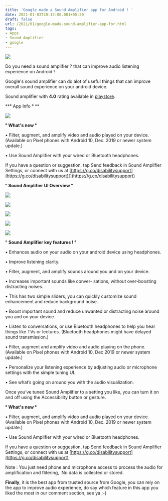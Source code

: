 ```yaml
---
title: 'Google made a Sound Amplifier app for Android ! '
date: 2021-01-03T20:17:00.001+05:30
draft: false
url: /2021/01/google-made-sound-amplifier-app-for.html
tags: 
- Apps
- Sound Amplifier
- google
---
```


 [![](https://lh3.googleusercontent.com/-LOqQBzGe6Bc/X_HY_RuUEjI/AAAAAAAACi8/NDpIRfiMhsknptE49f6JSr2lBynoGXQhQCLcBGAsYHQ/s1600/1609685234337317-0.png)](https://lh3.googleusercontent.com/-LOqQBzGe6Bc/X_HY_RuUEjI/AAAAAAAACi8/NDpIRfiMhsknptE49f6JSr2lBynoGXQhQCLcBGAsYHQ/s1600/1609685234337317-0.png) 

  

Do you need a sound amplifier ? that can improve audio listening experience on Android ! 

  

Google's sound amplifier can do alot of useful things that can improve overall sound experience on your android device. 

  

Sound amplifier with **4.0** rating available in [playstore](https://play.google.com/store/apps/details?id=com.google.android.accessibility.soundamplifier). 

  

**° App Info ° **

 **[![](https://lh3.googleusercontent.com/-U_0J9BSkbFQ/X_HY7s24T-I/AAAAAAAACi0/gZMaJsXVWSwGKKbZ5fJl1TFVbQbdksKHgCLcBGAsYHQ/s1600/1609685203546325-1.png)](https://lh3.googleusercontent.com/-U_0J9BSkbFQ/X_HY7s24T-I/AAAAAAAACi0/gZMaJsXVWSwGKKbZ5fJl1TFVbQbdksKHgCLcBGAsYHQ/s1600/1609685203546325-1.png)** 

**° What's new °**

• Filter, augment, and amplify video and audio played on your device. (Available on Pixel phones with Android 10, Dec. 2019 or newer system update.)

  
• Use Sound Amplifier with your wired or Bluetooth headphones.

If you have a question or suggestion, tap Send feedback in Sound Amplifier Settings, or connect with us at [https://g.co/disabilitysupport](https://g.co/disabilitysupport)[](https://g.co/disabilitysupport)

**° Sound Amplifier UI Overview °**  

 **[![](https://lh3.googleusercontent.com/-QDOmYPb6c3Q/X_HY0DICGuI/AAAAAAAACio/qEYaWLYbPdgM-YsSBcO7U_80oHJ4DQUsgCLcBGAsYHQ/s1600/1609685185746289-2.png)](https://lh3.googleusercontent.com/-QDOmYPb6c3Q/X_HY0DICGuI/AAAAAAAACio/qEYaWLYbPdgM-YsSBcO7U_80oHJ4DQUsgCLcBGAsYHQ/s1600/1609685185746289-2.png)** 

 **[![](https://lh3.googleusercontent.com/-V4lN2N2Gcho/X_HYvuG-6qI/AAAAAAAACig/i-_aQ5Jr20Mp7FdknZkWwMKpTIs52EpHACLcBGAsYHQ/s1600/1609685160509376-3.png)](https://lh3.googleusercontent.com/-V4lN2N2Gcho/X_HYvuG-6qI/AAAAAAAACig/i-_aQ5Jr20Mp7FdknZkWwMKpTIs52EpHACLcBGAsYHQ/s1600/1609685160509376-3.png)** 

 **[![](https://lh3.googleusercontent.com/-ATv_FVPTPg4/X_HYpVUwVRI/AAAAAAAACic/lAioiemC8NwPfs3bsW0brlGF0zSoAe2TwCLcBGAsYHQ/s1600/1609685141947462-4.png)](https://lh3.googleusercontent.com/-ATv_FVPTPg4/X_HYpVUwVRI/AAAAAAAACic/lAioiemC8NwPfs3bsW0brlGF0zSoAe2TwCLcBGAsYHQ/s1600/1609685141947462-4.png)** 

 **[![](https://lh3.googleusercontent.com/-E7efgv1tdDQ/X_HYkkgKj0I/AAAAAAAACiY/1YYbdIulaP8YcPfHGw3EATaY8HLVTxhTgCLcBGAsYHQ/s1600/1609685125179447-5.png)](https://lh3.googleusercontent.com/-E7efgv1tdDQ/X_HYkkgKj0I/AAAAAAAACiY/1YYbdIulaP8YcPfHGw3EATaY8HLVTxhTgCLcBGAsYHQ/s1600/1609685125179447-5.png)** 

 **[![](https://lh3.googleusercontent.com/-GymkO1MItJ8/X_HYg4-UkWI/AAAAAAAACiU/TwSXstwx7YQyz1bHiyUMpaDNFlc-9uP5QCLcBGAsYHQ/s1600/1609685087541421-6.png)](https://lh3.googleusercontent.com/-GymkO1MItJ8/X_HYg4-UkWI/AAAAAAAACiU/TwSXstwx7YQyz1bHiyUMpaDNFlc-9uP5QCLcBGAsYHQ/s1600/1609685087541421-6.png)** 

  

° **Sound Amplifier key features ! °**

  

• Enhances audio on your audio on your android device using headphones. 

  

• Improve listening clarity. 

  

• Filter, augment, and amplify sounds around you and on your device. 

  

• Increases important sounds like conver- sations, without over-boosting distracting noises. 

  

• This has two simple sliders, you can quickly customize sound enhancement and reduce background noise. 

  

• Boost important sound and reduce unwanted or distracting noise around you and on your device.

  

• Listen to conversations, or use Bluetooth headphones to help you hear things like TVs or lectures. (Bluetooth headphones might have delayed sound transmission.)

  

• Filter, augment and amplify video and audio playing on the phone. (Available on Pixel phones with Android 10, Dec 2019 or newer system update.)

  

• Personalize your listening experience by adjusting audio or microphone settings with the simple tuning UI.

  

• See what’s going on around you with the audio visualization.

  

Once you’ve tuned Sound Amplifier to a setting you like, you can turn it on and off using the Accessibility button or gesture.

  

**° What's new °**

• Filter, augment, and amplify video and audio played on your device. (Available on Pixel phones with Android 10, Dec. 2019 or newer system update.)

• Use Sound Amplifier with your wired or Bluetooth headphones.

If you have a question or suggestion, tap Send feedback in Sound Amplifier Settings, or connect with us at [https://g.co/disabilitysupport](https://g.co/disabilitysupport)

Note : You just need phone and microphone access to process the audio for amplification and flitering,  No data is collected or stored. 

**Finally**, it is the best app from trusted source from Google, you can rely on the app to improve audio experience, do say which feature in this app you liked the most in our comment section, see ya ;-)